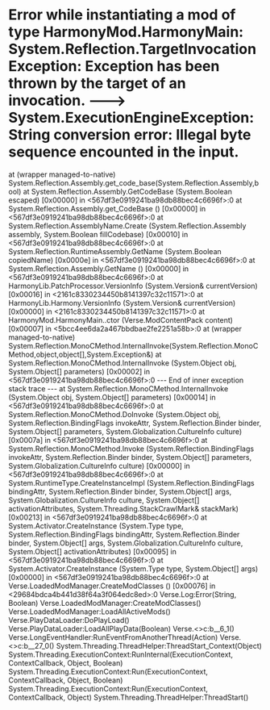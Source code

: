 # Error while instantiating a mod of type HarmonyMod.HarmonyMain: System.Reflection.TargetInvocationException: Exception has been thrown by the target of an invocation. ---> System.ExecutionEngineException: String conversion error: Illegal byte sequence encounted in the input.
  at (wrapper managed-to-native) System.Reflection.Assembly.get_code_base(System.Reflection.Assembly,bool)
  at System.Reflection.Assembly.GetCodeBase (System.Boolean escaped) [0x00000] in <567df3e0919241ba98db88bec4c6696f>:0 
  at System.Reflection.Assembly.get_CodeBase () [0x00000] in <567df3e0919241ba98db88bec4c6696f>:0 
  at System.Reflection.AssemblyName.Create (System.Reflection.Assembly assembly, System.Boolean fillCodebase) [0x00010] in <567df3e0919241ba98db88bec4c6696f>:0 
  at System.Reflection.RuntimeAssembly.GetName (System.Boolean copiedName) [0x0000e] in <567df3e0919241ba98db88bec4c6696f>:0 
  at System.Reflection.Assembly.GetName () [0x00000] in <567df3e0919241ba98db88bec4c6696f>:0 
  at HarmonyLib.PatchProcessor.VersionInfo (System.Version& currentVersion) [0x00016] in <2161c8330234450b8141397c32c11571>:0 
  at HarmonyLib.Harmony.VersionInfo (System.Version& currentVersion) [0x00000] in <2161c8330234450b8141397c32c11571>:0 
  at HarmonyMod.HarmonyMain..ctor (Verse.ModContentPack content) [0x00007] in <5bcc4ee6da2a467bbdbae2fe2251a58b>:0 
  at (wrapper managed-to-native) System.Reflection.MonoCMethod.InternalInvoke(System.Reflection.MonoCMethod,object,object[],System.Exception&)
  at System.Reflection.MonoCMethod.InternalInvoke (System.Object obj, System.Object[] parameters) [0x00002] in <567df3e0919241ba98db88bec4c6696f>:0 
   --- End of inner exception stack trace ---
  at System.Reflection.MonoCMethod.InternalInvoke (System.Object obj, System.Object[] parameters) [0x00014] in <567df3e0919241ba98db88bec4c6696f>:0 
  at System.Reflection.MonoCMethod.DoInvoke (System.Object obj, System.Reflection.BindingFlags invokeAttr, System.Reflection.Binder binder, System.Object[] parameters, System.Globalization.CultureInfo culture) [0x0007a] in <567df3e0919241ba98db88bec4c6696f>:0 
  at System.Reflection.MonoCMethod.Invoke (System.Reflection.BindingFlags invokeAttr, System.Reflection.Binder binder, System.Object[] parameters, System.Globalization.CultureInfo culture) [0x00000] in <567df3e0919241ba98db88bec4c6696f>:0 
  at System.RuntimeType.CreateInstanceImpl (System.Reflection.BindingFlags bindingAttr, System.Reflection.Binder binder, System.Object[] args, System.Globalization.CultureInfo culture, System.Object[] activationAttributes, System.Threading.StackCrawlMark& stackMark) [0x00213] in <567df3e0919241ba98db88bec4c6696f>:0 
  at System.Activator.CreateInstance (System.Type type, System.Reflection.BindingFlags bindingAttr, System.Reflection.Binder binder, System.Object[] args, System.Globalization.CultureInfo culture, System.Object[] activationAttributes) [0x00095] in <567df3e0919241ba98db88bec4c6696f>:0 
  at System.Activator.CreateInstance (System.Type type, System.Object[] args) [0x00000] in <567df3e0919241ba98db88bec4c6696f>:0 
  at Verse.LoadedModManager.CreateModClasses () [0x00076] in <29684bdca4b441d38f64a3f064edc8ed>:0 
Verse.Log:Error(String, Boolean)
Verse.LoadedModManager:CreateModClasses()
Verse.LoadedModManager:LoadAllActiveMods()
Verse.PlayDataLoader:DoPlayLoad()
Verse.PlayDataLoader:LoadAllPlayData(Boolean)
Verse.<>c:<Start>b__6_1()
Verse.LongEventHandler:RunEventFromAnotherThread(Action)
Verse.<>c:<UpdateCurrentAsynchronousEvent>b__27_0()
System.Threading.ThreadHelper:ThreadStart_Context(Object)
System.Threading.ExecutionContext:RunInternal(ExecutionContext, ContextCallback, Object, Boolean)
System.Threading.ExecutionContext:Run(ExecutionContext, ContextCallback, Object, Boolean)
System.Threading.ExecutionContext:Run(ExecutionContext, ContextCallback, Object)
System.Threading.ThreadHelper:ThreadStart()
